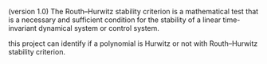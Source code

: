 (version 1.0)
The Routh–Hurwitz stability criterion is a mathematical test that is a necessary and sufficient condition for the stability of a linear time-invariant dynamical system or control system.

this project can identify if a polynomial is Hurwitz or not with Routh–Hurwitz stability criterion.
